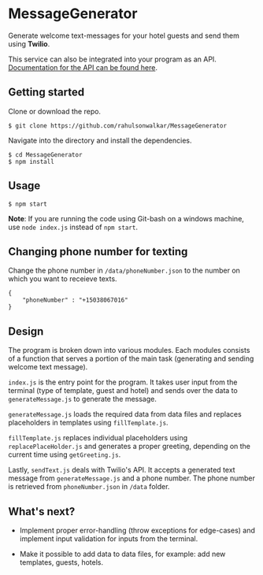 # MessageGenerator
Generate welcome text-messages for your hotel guests and send them using **Twilio**.


This service can also be integrated into your program as an API. [Documentation for the API can be found here](https://github.com/rahulsonwalkar/MessageGeneratorAPI).

## Getting started 

Clone or download the repo.
```
$ git clone https://github.com/rahulsonwalkar/MessageGenerator
```
Navigate into the directory and install the dependencies.
```
$ cd MessageGenerator
$ npm install
```
## Usage
```
$ npm start
```
**Note**: If you are running the code using Git-bash on a windows machine, use `node index.js` instead of `npm start`.

## Changing phone number for texting

Change the phone number in `/data/phoneNumber.json` to the number on which you want to receieve texts.

```
{
    "phoneNumber" : "+15038067016"
}
```

## Design
The program is broken down into various modules. Each modules consists of a function that serves a portion of the main task (generating and sending welcome text message).

`index.js` is the entry point for the program. It takes user input from the terminal (type of template, guest and hotel) and sends over the data to `generateMessage.js` to generate the message.

`generateMessage.js` loads the required data from data files and replaces placeholders in templates using `fillTemplate.js`.

`fillTemplate.js` replaces individual placeholders using `replacePlaceHolder.js` and generates a proper greeting, depending on the current time using `getGreeting.js`.

Lastly, `sendText.js` deals with Twilio's API. It accepts a generated text message from `generateMessage.js` and a phone number. The phone number is retrieved from `phoneNumber.json` in `/data` folder.

## What's next?

+ Implement proper error-handling (throw exceptions for edge-cases) and implement input validation for inputs from the terminal.

+ Make it possible to add data to data files, for example: add new templates, guests, hotels.
